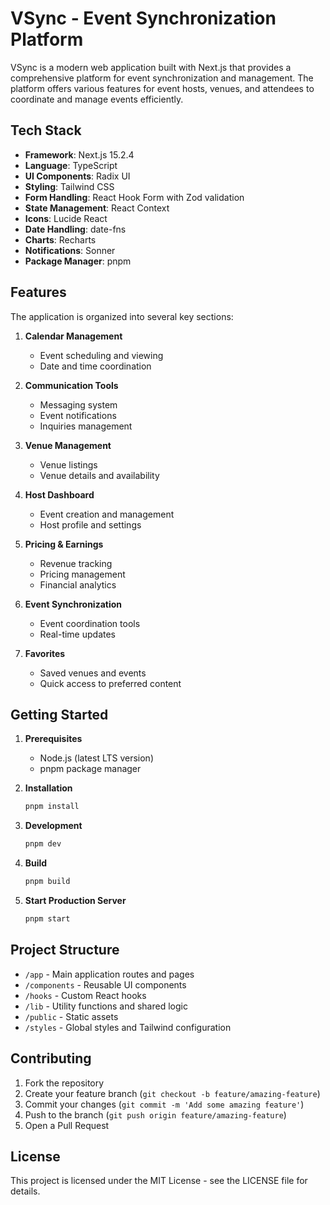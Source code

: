 # VSync - Event Synchronization Platform

VSync is a modern web application built with Next.js that provides a comprehensive platform for event synchronization and management. The platform offers various features for event hosts, venues, and attendees to coordinate and manage events efficiently.

## Tech Stack

- **Framework**: Next.js 15.2.4
- **Language**: TypeScript
- **UI Components**: Radix UI
- **Styling**: Tailwind CSS
- **Form Handling**: React Hook Form with Zod validation
- **State Management**: React Context
- **Icons**: Lucide React
- **Date Handling**: date-fns
- **Charts**: Recharts
- **Notifications**: Sonner
- **Package Manager**: pnpm

## Features

The application is organized into several key sections:

1. **Calendar Management**
   - Event scheduling and viewing
   - Date and time coordination

2. **Communication Tools**
   - Messaging system
   - Event notifications
   - Inquiries management

3. **Venue Management**
   - Venue listings
   - Venue details and availability

4. **Host Dashboard**
   - Event creation and management
   - Host profile and settings

5. **Pricing & Earnings**
   - Revenue tracking
   - Pricing management
   - Financial analytics

6. **Event Synchronization**
   - Event coordination tools
   - Real-time updates

7. **Favorites**
   - Saved venues and events
   - Quick access to preferred content

## Getting Started

1. **Prerequisites**
   - Node.js (latest LTS version)
   - pnpm package manager

2. **Installation**
   ```bash
   pnpm install
   ```

3. **Development**
   ```bash
   pnpm dev
   ```

4. **Build**
   ```bash
   pnpm build
   ```

5. **Start Production Server**
   ```bash
   pnpm start
   ```

## Project Structure

- `/app` - Main application routes and pages
- `/components` - Reusable UI components
- `/hooks` - Custom React hooks
- `/lib` - Utility functions and shared logic
- `/public` - Static assets
- `/styles` - Global styles and Tailwind configuration

## Contributing

1. Fork the repository
2. Create your feature branch (`git checkout -b feature/amazing-feature`)
3. Commit your changes (`git commit -m 'Add some amazing feature'`)
4. Push to the branch (`git push origin feature/amazing-feature`)
5. Open a Pull Request

## License

This project is licensed under the MIT License - see the LICENSE file for details. 